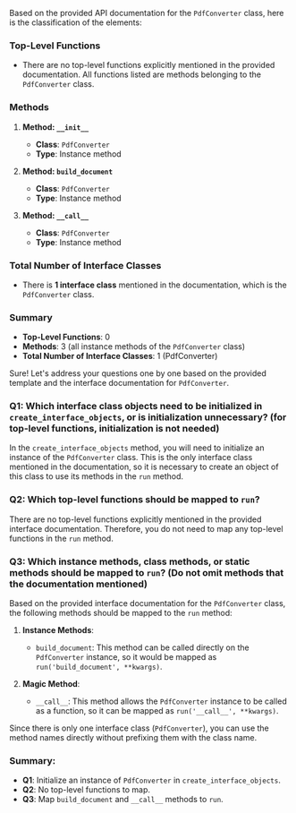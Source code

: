 Based on the provided API documentation for the `PdfConverter` class, here is the classification of the elements:

### Top-Level Functions
- There are no top-level functions explicitly mentioned in the provided documentation. All functions listed are methods belonging to the `PdfConverter` class.

### Methods
1. **Method: `__init__`**
   - **Class**: `PdfConverter`
   - **Type**: Instance method

2. **Method: `build_document`**
   - **Class**: `PdfConverter`
   - **Type**: Instance method

3. **Method: `__call__`**
   - **Class**: `PdfConverter`
   - **Type**: Instance method

### Total Number of Interface Classes
- There is **1 interface class** mentioned in the documentation, which is the `PdfConverter` class.

### Summary
- **Top-Level Functions**: 0
- **Methods**: 3 (all instance methods of the `PdfConverter` class)
- **Total Number of Interface Classes**: 1 (PdfConverter)

Sure! Let's address your questions one by one based on the provided template and the interface documentation for `PdfConverter`.

### Q1: Which interface class objects need to be initialized in `create_interface_objects`, or is initialization unnecessary? (for top-level functions, initialization is not needed)

In the `create_interface_objects` method, you will need to initialize an instance of the `PdfConverter` class. This is the only interface class mentioned in the documentation, so it is necessary to create an object of this class to use its methods in the `run` method. 

### Q2: Which top-level functions should be mapped to `run`?

There are no top-level functions explicitly mentioned in the provided interface documentation. Therefore, you do not need to map any top-level functions in the `run` method.

### Q3: Which instance methods, class methods, or static methods should be mapped to `run`? (Do not omit methods that the documentation mentioned)

Based on the provided interface documentation for the `PdfConverter` class, the following methods should be mapped to the `run` method:

1. **Instance Methods**:
   - `build_document`: This method can be called directly on the `PdfConverter` instance, so it would be mapped as `run('build_document', **kwargs)`.

2. **Magic Method**:
   - `__call__`: This method allows the `PdfConverter` instance to be called as a function, so it can be mapped as `run('__call__', **kwargs)`.

Since there is only one interface class (`PdfConverter`), you can use the method names directly without prefixing them with the class name.

### Summary:
- **Q1**: Initialize an instance of `PdfConverter` in `create_interface_objects`.
- **Q2**: No top-level functions to map.
- **Q3**: Map `build_document` and `__call__` methods to `run`.
